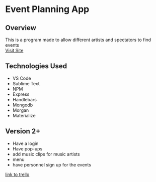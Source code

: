 # Event Planning App 
## Overview
This is a program made to allow different artists and spectators to find events   
[Visit Site](https://radiant-eyrie-22351.herokuapp.com)

## Technologies Used
  * VS Code
  * Sublime Text
  * NPM
  * Express
  * Handlebars
  * Mongodb
  * Morgan
  * Materialize


## Version 2+
  * Have a login
  * Have pop-ups
  * add music clips for music artists
  * menu
  * have personnel sign up for the events

  [link to trello](https://trello.com/b/nGiM1os3/event-planning)
  